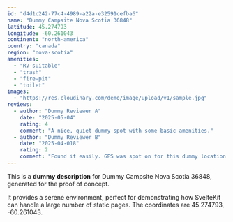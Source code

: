 ```yaml
---
id: "d4d1c242-77c4-4989-a22a-e32591cefba6"
name: "Dummy Campsite Nova Scotia 36848"
latitude: 45.274793
longitude: -60.261043
continent: "north-america"
country: "canada"
region: "nova-scotia"
amenities:
  - "RV-suitable"
  - "trash"
  - "fire-pit"
  - "toilet"
images:
  - "https://res.cloudinary.com/demo/image/upload/v1/sample.jpg"
reviews:
  - author: "Dummy Reviewer A"
    date: "2025-05-04"
    rating: 4
    comment: "A nice, quiet dummy spot with some basic amenities."
  - author: "Dummy Reviewer B"
    date: "2025-04-018"
    rating: 2
    comment: "Found it easily. GPS was spot on for this dummy location."
---
```


This is a **dummy description** for Dummy Campsite Nova Scotia 36848, generated for the proof of concept.

It provides a serene environment, perfect for demonstrating how SvelteKit can handle a large number of static pages. The coordinates are 45.274793, -60.261043.
